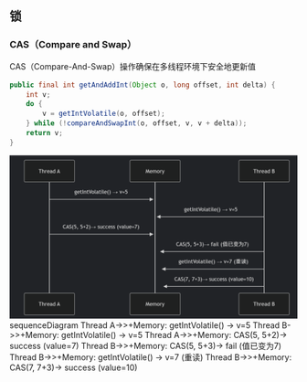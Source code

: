 ## 锁

###  CAS（Compare and Swap）
CAS（Compare-And-Swap）操作确保在多线程环境下安全地更新值

~~~java
public final int getAndAddInt(Object o, long offset, int delta) {
    int v;
    do {
        v = getIntVolatile(o, offset);
    } while (!compareAndSwapInt(o, offset, v, v + delta));
    return v;
}
~~~

![getAndAddInt.png](getAndAddInt.png)
sequenceDiagram
Thread A->>+Memory: getIntVolatile() → v=5
Thread B->>+Memory: getIntVolatile() → v=5
Thread A->>+Memory: CAS(5, 5+2)→ success (value=7)
Thread B->>+Memory: CAS(5, 5+3)→ fail (值已变为7)
Thread B->>+Memory: getIntVolatile() → v=7 (重读)
Thread B->>+Memory: CAS(7, 7+3)→ success (value=10)

